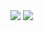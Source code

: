 <img width=“80%” src="https://github.com/choisj29/community/assets/154536161/4d08b17f-0bdb-4f29-a335-b635ff571bed"/>
<img width=“80%” src="https://github.com/choisj29/community/assets/154536161/2eba07fa-1f7d-454e-bb82-49afb7547122"/>
